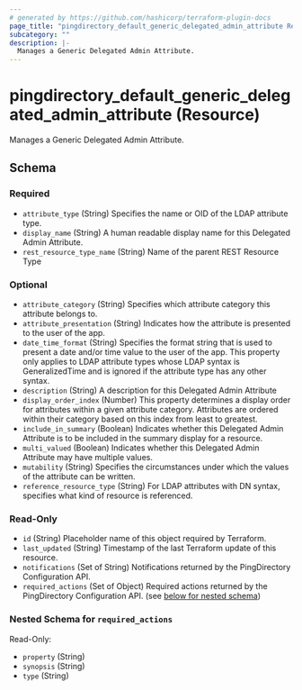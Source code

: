 ```yaml
---
# generated by https://github.com/hashicorp/terraform-plugin-docs
page_title: "pingdirectory_default_generic_delegated_admin_attribute Resource - terraform-provider-pingdirectory"
subcategory: ""
description: |-
  Manages a Generic Delegated Admin Attribute.
---
```


# pingdirectory_default_generic_delegated_admin_attribute (Resource)

Manages a Generic Delegated Admin Attribute.



<!-- schema generated by tfplugindocs -->
## Schema

### Required

- `attribute_type` (String) Specifies the name or OID of the LDAP attribute type.
- `display_name` (String) A human readable display name for this Delegated Admin Attribute.
- `rest_resource_type_name` (String) Name of the parent REST Resource Type

### Optional

- `attribute_category` (String) Specifies which attribute category this attribute belongs to.
- `attribute_presentation` (String) Indicates how the attribute is presented to the user of the app.
- `date_time_format` (String) Specifies the format string that is used to present a date and/or time value to the user of the app. This property only applies to LDAP attribute types whose LDAP syntax is GeneralizedTime and is ignored if the attribute type has any other syntax.
- `description` (String) A description for this Delegated Admin Attribute
- `display_order_index` (Number) This property determines a display order for attributes within a given attribute category. Attributes are ordered within their category based on this index from least to greatest.
- `include_in_summary` (Boolean) Indicates whether this Delegated Admin Attribute is to be included in the summary display for a resource.
- `multi_valued` (Boolean) Indicates whether this Delegated Admin Attribute may have multiple values.
- `mutability` (String) Specifies the circumstances under which the values of the attribute can be written.
- `reference_resource_type` (String) For LDAP attributes with DN syntax, specifies what kind of resource is referenced.

### Read-Only

- `id` (String) Placeholder name of this object required by Terraform.
- `last_updated` (String) Timestamp of the last Terraform update of this resource.
- `notifications` (Set of String) Notifications returned by the PingDirectory Configuration API.
- `required_actions` (Set of Object) Required actions returned by the PingDirectory Configuration API. (see [below for nested schema](#nestedatt--required_actions))

<a id="nestedatt--required_actions"></a>
### Nested Schema for `required_actions`

Read-Only:

- `property` (String)
- `synopsis` (String)
- `type` (String)


